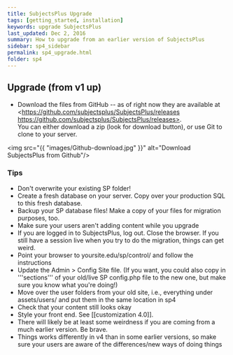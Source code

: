 ```yaml
---
title: SubjectsPlus Upgrade
tags: [getting_started, installation]
keywords: upgrade SubjectsPlus 
last_updated: Dec 2, 2016
summary: How to upgrade from an earlier version of SubjectsPlus
sidebar: sp4_sidebar
permalink: sp4_upgrade.html
folder: sp4
---
```



## Upgrade (from v1 up)

* Download the files from GitHub -- as of right now they are available at <https://github.com/subjectsplus/SubjectsPlus/releases https://github.com/subjectsplus/SubjectsPlus/releases>.  
You can either download a zip (look for download button), or use Git to clone to your server.

<img src="{{ "images/Github-download.jpg" }}" alt="Download SubjectsPlus from Github"/>

### Tips

* Don't overwrite your existing SP folder!
* Create a fresh database on your server.  Copy over your production SQL to this fresh database.
* Backup your SP database files!  Make a copy of your files for migration purposes, too.
* Make sure your users aren't adding content while you upgrade
* If you are logged in to SubjectsPlus, log out.  Close the browser.  If you still have a session live when you try to do the migration, things can get weird.
* Point your browser to yoursite.edu/sp/control/  and follow the instructions
* Update the Admin > Config Site file.  (If you want, you could also copy in '''sections''' of your old/live SP config.php file to the new one, but make sure you know what you're doing!)
* Move over the user folders from your old site, i.e., everything under assets/users/ and put them in the same location in sp4
* Check that your content still looks okay
* Style your front end.  See [[customization 4.0]].
* There will likely be at least some weirdness if you are coming from a much earlier version.  Be brave.
* Things works differently in v4 than in some earlier versions, so make sure your users are aware of the differences/new ways of doing things